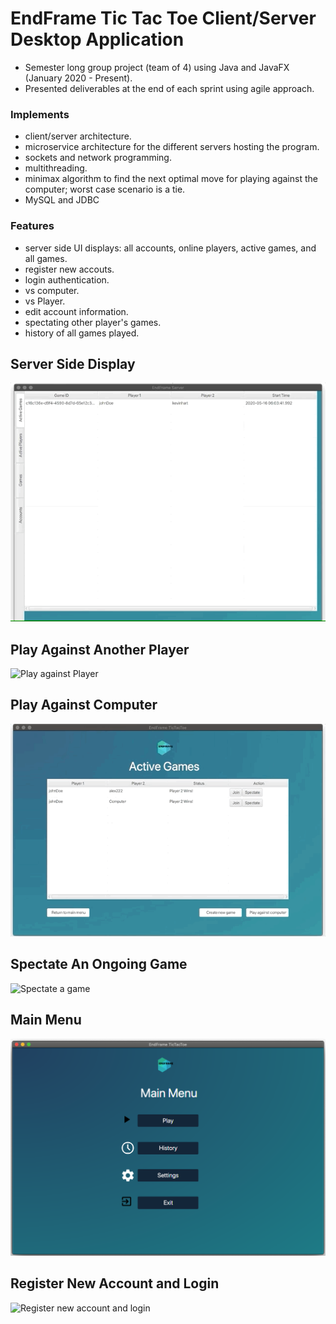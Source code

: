 # EndFrame Tic Tac Toe Client/Server Desktop Application
- Semester long group project (team of 4) using Java and JavaFX (January 2020 - Present).
- Presented deliverables at the end of each sprint using agile approach.


### Implements
- client/server architecture.
- microservice architecture for the different servers hosting the program.
- sockets and network programming. 
- multithreading.
- minimax algorithm to find the next optimal move for playing against the computer; worst case scenario is a tie. 
- MySQL and JDBC


### Features
- server side UI displays: all accounts, online players, active games, and all games.
- register new accouts.
- login authentication.
- vs computer.
- vs Player.
- edit account information.
- spectating other player's games.
- history of all games played.





## Server Side Display
![Server side display](gifs/serverDisplay.gif)



## Play Against Another Player
![Play against Player](gifs/pvp.gif)



## Play Against Computer
![Play against computer](gifs/AI.gif)


## Spectate An Ongoing Game
![Spectate a game](gifs/spectate.gif)



## Main Menu
![Main menu screen](gifs/mainMenu.png)



## Register New Account and Login
![Register new account and login](gifs/loginAndRegistration.gif)


